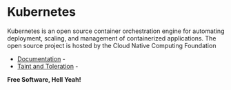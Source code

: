 # Kubernetes

Kubernetes is an open source container orchestration engine for automating deployment, scaling, and management of containerized applications. The open source project is hosted by the Cloud Native Computing Foundation

- [Documentation] - 
- [Taint and Toleration] -

**Free Software, Hell Yeah!**

[//]: # (These are reference links used in the body of this note and get stripped out when the markdown processor does its job. There is no need to format nicely because it shouldn't be seen. Thanks SO - http://stackoverflow.com/questions/4823468/store-comments-in-markdown-syntax)

   [Documentation]: <https://kubernetes.io/docs/home/>
   [Taint and Toleration]: <https://kubernetes.io/docs/concepts/scheduling-eviction/taint-and-toleration/>
